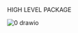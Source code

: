 HIGH LEVEL PACKAGE

![0 drawio](https://github.com/user-attachments/assets/457976d9-7b2f-44e9-90de-4b1830277c44)
